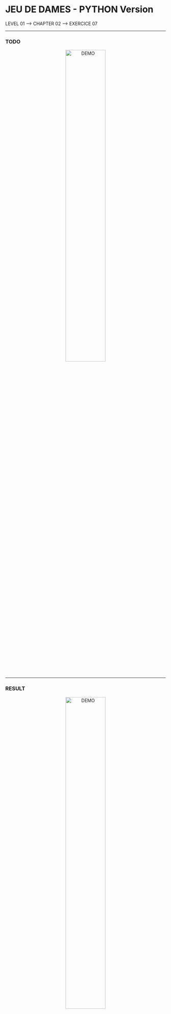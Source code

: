 # JEU DE DAMES - PYTHON Version
LEVEL 01 --> CHAPTER 02 --> EXERCICE 07

---
### **TODO**

<div align="center">
    <img
        src="https://github.com/Ayckinn/PYTHON/blob/main/FRANCE_IOI/LEVEL_01/Chapter_02/07_jeu_de_dames/todo.png"
        alt="DEMO"
        style="width:50%">
</div>

---
### **RESULT**

<div align="center">
    <img
        src="https://github.com/Ayckinn/PYTHON/blob/main/FRANCE_IOI/LEVEL_01/Chapter_02/07_jeu_de_dames/result.png"
        alt="DEMO"
        style="width:50%">
</div>

---
### **RELEASE**

- December 22' 2021